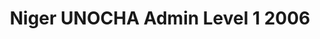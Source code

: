 ---
title: Niger UNOCHA Admin Level 1 2006
categories: 
    - data
geography: niger
partner: unocha
cat: logistics
year: 2006
layer: ocha-cod.niger-admin1-2006
api:
embed:
source: UNOCHA    
license: Public Domain
updated: 3/28/2012
description: This layer depicts the first level administrative borders for Niger. Data obtained from the [UN Office for the Coordination of Humanitarian Affairs (UN OCHA)](http://www.unocha.org/)
downloads:
    - type: shapefile
      link: http://dl.dropbox.com/u/72717685/ocha-niger-admin1.zip
    - type: sqlite
      link: http://dl.dropbox.com/u/72717685/ocha-niger-admin1.sqlite.zip
---